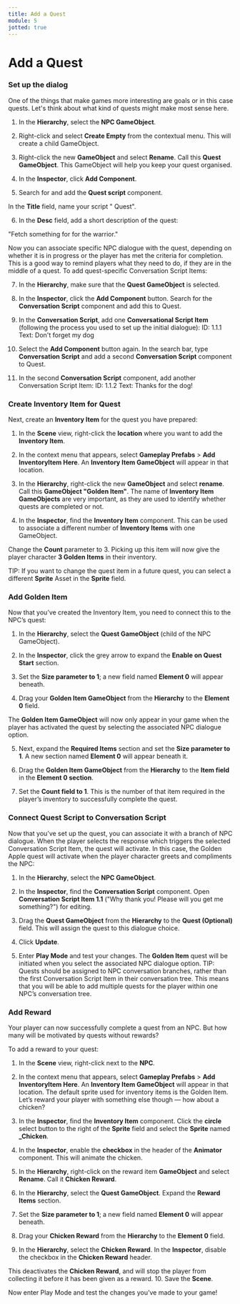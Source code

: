 ```yaml
---
title: Add a Quest
module: 5
jotted: true
---
```


# Add a Quest

### Set up the dialog

One of the things that make games more interesting are goals or in this case quests.  Let's think about what kind of quests might make most sense here.

1.  In the **Hierarchy**, select the **NPC GameObject**.

2.  Right-click and select **Create Empty** from the contextual menu. This will create a child GameObject.

3. Right-click the new **GameObject** and select **Rename**. Call this **Quest GameObject**.
This GameObject will help you keep your quest organised. 

4.  In the **Inspector**, click **Add Component**.

5.  Search for and add the **Quest script** component.
 
 In the **Title** field, name your script "<your> Quest".

6.  In the **Desc** field, add a short description of the quest:

 "Fetch something for for the warrior."

Now you can associate specific NPC dialogue with the quest, depending on whether it is in progress or the player has met the criteria for completion. This is a good way to remind players what they need to do, if they are in the middle of a quest.
To add quest-specific Conversation Script Items:

7.  In the **Hierarchy**, make sure that the **Quest GameObject** is selected.

8.  In the **Inspector**, click the **Add Component** button. Search for the **Conversation Script** component and add this to Quest.

9.  In the **Conversation Script**, add one **Conversational Script Item** (following the process you used to set up the initial dialogue):
ID: 1.1.1
Text: Don't forget my dog


10.   Select the **Add Component** button again. In the search bar, type **Conversation Script** and add a second **Conversation Script** component to Quest.

11.  In the second **Conversation Script** component, add another Conversation Script Item:
ID: 1.1.2
Text: Thanks for the dog!

### Create Inventory Item for Quest

Next, create an **Inventory Item** for the quest you have prepared:
1.  In the **Scene** view, right-click the **location** where you want to add the **Inventory Item**. 

2.  In the context menu that appears, select **Gameplay Prefabs** > **Add InventoryItem Here**. An **Inventory Item GameObject** will appear in that location.


3.  In the **Hierarchy**, right-click the new **GameObject** and select **rename**. Call this **GameObject "Golden Item"**. The name of **Inventory Item GameObjects** are very important, as they are used to identify whether quests are completed or not.

4.  In the **Inspector**, find the **Inventory Item** component. This can be used to associate a different number of **Inventory Items** with one GameObject. 

Change the **Count** parameter to 3. Picking up this item will now give the player character **3 Golden Items** in their inventory. 

TIP: If you want to change the quest item in a future quest, you can select a different **Sprite** Asset in the **Sprite** field.

### Add Golden Item

Now that you’ve created the Inventory Item, you need to connect this to the NPC’s quest:
1.  In the **Hierarchy**, select the **Quest GameObject** (child of the NPC GameObject).

2.  In the **Inspector**, click the grey arrow to expand the **Enable on Quest Start** section. 


3.  Set the **Size parameter to 1**; a new field named **Element 0** will appear beneath. 

4.  Drag your **Golden Item GameObject** from the **Hierarchy** to the **Element 0** field. 


The **Golden Item GameObject** will now only appear in your game when the player has activated the quest by selecting the associated NPC dialogue option.

5.  Next, expand the **Required Items** section and set the **Size parameter to 1**. A new section named **Element 0** will appear beneath it. 

6.  Drag the **Golden Item GameObject** from the **Hierarchy** to the **Item field** in the **Element 0 section**. 

7. Set the **Count field to 1**. This is the number of that item required in the player’s inventory to successfully complete the quest.


### Connect Quest Script to Conversation Script

Now that you’ve set up the quest, you can associate it with a branch of NPC dialogue. When the player selects the response which triggers the selected Conversation Script Item, the quest will activate.
In this case, the Golden Apple quest will activate when the player character greets and compliments the NPC:


1.  In the **Hierarchy**, select the **NPC GameObject**.

2.  In the **Inspector**, find the **Conversation Script** component. Open **Conversation Script Item 1.1** ("Why thank you! Please will you get me something?") for editing.

3.  Drag the **Quest GameObject** from the **Hierarchy** to the **Quest (Optional)** field. This will assign the quest to this dialogue choice.

4.  Click **Update**.


5.  Enter **Play Mode** and test your changes. The **Golden Item** quest will be initiated when you select the associated NPC dialogue option.
TIP: Quests should be assigned to NPC conversation branches, rather than the first Conversation Script Item in their conversation tree. This means that you will be able to add multiple quests for the player within one NPC’s conversation tree.

### Add Reward

Your player can now successfully complete a quest from an NPC. But how many will be motivated by quests without rewards?

To add a reward to your quest:

1.  In the **Scene** view, right-click next to the **NPC**. 

2.  In the context menu that appears, select **Gameplay Prefabs** > **Add InventoryItem Here**. An **Inventory Item GameObject** will appear in that location. The default sprite used for inventory items is the Golden Item. Let’s reward your player with something else though — how about a chicken?

3.  In the **Inspector**, find the **Inventory Item** component. Click the **circle** select button to the right of the **Sprite** field and select the **Sprite** named **_Chicken**.

4.  In the **Inspector**, enable the **checkbox** in the header of the **Animator** component. This will animate the chicken.

5.  In the **Hierarchy**, right-click on the reward item **GameObject** and select **Rename**. Call it **Chicken Reward**. 

6.  In the **Hierarchy**, select the **Quest GameObject**. Expand the **Reward Items** section.

7.  Set the **Size parameter to 1**; a new field named **Element 0** will appear beneath. 

8.  Drag your **Chicken Reward** from the **Hierarchy** to the **Element 0** field. 

9.  In the **Hierarchy**, select the **Chicken Reward**. In the **Inspector**, disable the checkbox in the **Chicken Reward** header.

This deactivates the **Chicken Reward**, and will stop the player from collecting it before it has been given as a reward.
10.  Save the **Scene**. 

Now enter Play Mode and test the changes you’ve made to your game!
